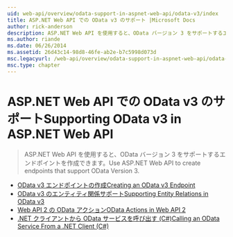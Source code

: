 ```yaml
---
uid: web-api/overview/odata-support-in-aspnet-web-api/odata-v3/index
title: ASP.NET Web API での OData v3 のサポート |Microsoft Docs
author: rick-anderson
description: ASP.NET Web API を使用すると、OData バージョン 3 をサポートするエンドポイントを作成できます。
ms.author: riande
ms.date: 06/26/2014
ms.assetid: 26d43c14-98d8-46fe-ab2e-b7c5998d073d
msc.legacyurl: /web-api/overview/odata-support-in-aspnet-web-api/odata-v3
msc.type: chapter
---
```

<a name="supporting-odata-v3-in-aspnet-web-api"></a><span data-ttu-id="52218-103">ASP.NET Web API での OData v3 のサポート</span><span class="sxs-lookup"><span data-stu-id="52218-103">Supporting OData v3 in ASP.NET Web API</span></span>
====================
> <span data-ttu-id="52218-104">ASP.NET Web API を使用すると、OData バージョン 3 をサポートするエンドポイントを作成できます。</span><span class="sxs-lookup"><span data-stu-id="52218-104">Use ASP.NET Web API to create endpoints that support OData Version 3.</span></span>


- [<span data-ttu-id="52218-105">OData v3 エンドポイントの作成</span><span class="sxs-lookup"><span data-stu-id="52218-105">Creating an OData v3 Endpoint</span></span>](creating-an-odata-endpoint.md)
- [<span data-ttu-id="52218-106">OData v3 のエンティティ関係サポート</span><span class="sxs-lookup"><span data-stu-id="52218-106">Supporting Entity Relations in OData v3</span></span>](working-with-entity-relations.md)
- [<span data-ttu-id="52218-107">Web API 2 の OData アクション</span><span class="sxs-lookup"><span data-stu-id="52218-107">OData Actions in Web API 2</span></span>](odata-actions.md)
- [<span data-ttu-id="52218-108">.NET クライアントから OData サービスを呼び出す (C#)</span><span class="sxs-lookup"><span data-stu-id="52218-108">Calling an OData Service From a .NET Client (C#)</span></span>](calling-an-odata-service-from-a-net-client.md)
